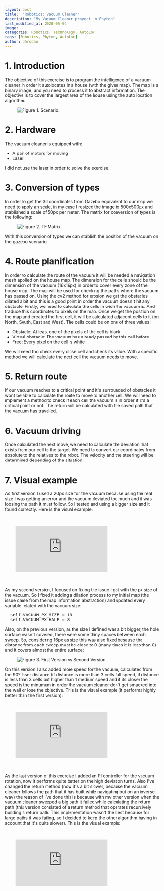 ```yaml
---
layout: post
title:  "Robotics: Vacuum Cleaner"
description: "My Vacuum Cleaner proyect in Phyton"
last_modified_at: 2020-05-04
image:
categories: Robotics, Technology, AutoLoc
tags: [Robotics, Phyton, AutoLoc]
author: dhrodao
---
```


# 1. Introduction
The objective of this exercise is to program the intelligence of a vacuum cleaner in order it autolocates in a house (with the given map). The map is a binary image, and you need to process it to abstract information. The objective is to cover the largest area of the house using the auto location algorithm.
<figure class="align-center">
  <img src="{{ '/assets/images/blog/vacuum_cleaner.png' | absolute_url }}" alt="Figure 1. Scenario.">
</figure>

# 2. Hardware
The vacuum cleaner is equipped with:
<ul>
  <li>A pair of motors for moving</li>
  <li>Laser</li>
</ul>
I did not use the laser in order to solve the exercise.

# 3. Conversion of types
In order to get the 3d coordinates from Gazebo equivalent to our map we need to apply an scale, in my case I resized the image to 500x500px and stablished a scale of 50px per meter. The matrix for conversion of types is the following:
<figure class="align-center">
  <img src="{{ '/assets/images/blog/matrix.png' | absolute_url }}" alt="Figure 2. TF Matrix.">
</figure>
With this conversion of types we can stablish the position of the vacuum on the gazebo scenario.

# 4. Route planification
In order to calculate the route of the vacuum it will be needed a navigation mesh applied on the house map. The dimension for the cells should be the dimension of the vacuum (16x16px) in order to cover every zone of the house map. 
The map will be used for checking the paths where the vacuum has passed on. Using the cv2 method for erosion we get the obstacles dilated a bit and this is a good point in order the vacuum doesn't hit any obstacle.
Firstly, we need to calculate the cells in wich the vacuum is. And traduce this coordinates to pixels on the map. Once we get the position on the map and created the first cell, it will be calculated adjacent cells to it (on North, South, East and West). The cells could be on one of three values:
<ul>
  <li>Obstacle: At least one of the pixels of the cell is black</li>
  <li>Virtual obstacle: The vacuum has already passed by this cell before</li>
  <li>Free: Every pixel on the cell is white</li>
</ul>
We will need tho check every close cell and check its value. 
With a specific method we will calculate the next cell the vacuum needs to move.

# 5. Return route
If our vacuum reaches to a critical point and it's surrounded of obstacles it wont be able to calculate the route to move to another cell. We will need to implement a method to check if each cell the vacuum is in order if it's a critical point or not.
The return will be calculated with the saved path that the vacuum has travelled.

# 6. Vacuum driving
Once calculated the next move, we need to calculate the deviation that exists from our cell to the target. We need to convert our coordinates from absolute to the relatives to the robot.
The velocity and the steering will be determined depending of the situation.

# 7. Visual example
As first version I used a 20px size for the vacuum because using the real size I was getting an error and the vacuum deviated too much and it was loosing the path it must follow. So I tested and using a bigger size and it found correctly. Here is the visual example:
<pre>
  <div class="video-responsive">
    <iframe src="https://www.youtube.com/embed/8gf1R6S3UzM" frameborder="0" allow="accelerometer; autoplay; encrypted-media; gyroscope; picture-in-picture" allowfullscreen></iframe>
  </div>
</pre>
As my second version, I focused on fixing the issue I got with the px size of the vacuum. So I fixed it adding a dilation process to my initial map (the issue came from the map information abstraction) and updated every variable related with the vacuum size:
<pre>
  self.VACUUM_PX_SIZE = 16
  self.VACUUM_PX_HALF = 8
</pre>
Also, on the previous version, as the size I defined was a bit bigger, the hole surface wasn't covered, there were some thiny spaces between each sweep. So, considering 16px as size this was also fixed besause the distance from each sweep must be close to 0 (many times it is less than 0) and it covers almost the entire surface:
<figure class="align-center">
  <img src="{{ '/assets/images/blog/sweeping.png' | absolute_url }}" alt="Figure 3. First Version vs Second Version.">
</figure>
On this version I also added more speed for the vacuum, calculated from the 90º laser distance (if distance is more than 3 cells full speed, if distance is less than 3 cells but higher than 1 medium speed and if its closer the speed is the minumum in order the vacuum cleaner don't get smacked into the wall or lose the objective. This is the visual example (it performs highly better than the first version):
<pre>
  <div class="video-responsive">
    <iframe src="https://www.youtube.com/embed/-3ISPzqsoO8" frameborder="0" allow="accelerometer; autoplay; encrypted-media; gyroscope; picture-in-picture" allowfullscreen></iframe>
  </div>
</pre>

As the last version of this exercise I added an PI controller for the vacuum rotation, now it performs quite better on the high deviation turns. Also I've changed the return method (now it's a bit slower, because the vacuum cleaner follows the path that it has built while navigating but on an inverse way) the reason of I've done this is because with my other version when the vacuum cleaner sweeped a big path it failed while calculating the return path (this version consisted of a return method that operates recursively building a return path. This implementation wasn't the best because for large paths it was failing, so I decided to keep the other algorithm having in account that it's quite slower). This is the visual example:
<pre>
  <div class="video-responsive">
    <iframe src="https://www.youtube.com/embed/FE5cvxLvaMw" frameborder="0" allow="accelerometer; autoplay; encrypted-media; gyroscope; picture-in-picture" allowfullscreen></iframe>
  </div>
</pre>
